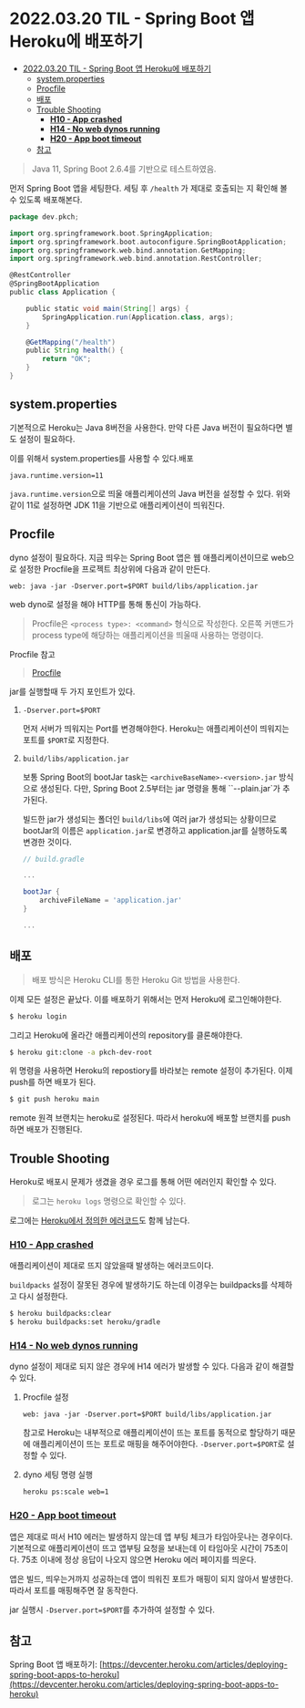 # 2022.03.20 TIL - Spring Boot 앱 Heroku에 배포하기

- [2022.03.20 TIL - Spring Boot 앱 Heroku에 배포하기](#20220320-til---spring-boot-앱-heroku에-배포하기)
  - [system.properties](#systemproperties)
  - [Procfile](#procfile)
  - [배포](#배포)
  - [Trouble Shooting](#trouble-shooting)
    - [****H10 - App crashed****](#h10---app-crashed)
    - [****H14 - No web dynos running****](#h14---no-web-dynos-running)
    - [****H20 - App boot timeout****](#h20---app-boot-timeout)
  - [참고](#참고)

> Java 11, Spring Boot 2.6.4를 기반으로 테스트하였음.

먼저 Spring Boot 앱을 세팅한다. 세팅 후 `/health` 가 제대로 호출되는 지 확인해 볼 수 있도록 배포해본다.

```groovy
package dev.pkch;

import org.springframework.boot.SpringApplication;
import org.springframework.boot.autoconfigure.SpringBootApplication;
import org.springframework.web.bind.annotation.GetMapping;
import org.springframework.web.bind.annotation.RestController;

@RestController
@SpringBootApplication
public class Application {

    public static void main(String[] args) {
        SpringApplication.run(Application.class, args);
    }

    @GetMapping("/health")
    public String health() {
        return "OK";
    }
}
```

## system.properties

기본적으로 Heroku는 Java 8버전을 사용한다. 만약 다른 Java 버전이 필요하다면 별도 설정이 필요하다.

이를 위해서 system.properties를 사용할 수 있다.배포

```
java.runtime.version=11
```

`java.runtime.version`으로 띄울 애플리케이션의 Java 버전을 설정할 수 있다. 위와 같이 11로 설정하면 JDK 11을 기반으로 애플리케이션이 띄워진다.

## Procfile

dyno 설정이 필요하다. 지금 띄우는 Spring Boot 앱은 웹 애플리케이션이므로 web으로 설정한 Procfile을 프로젝트 최상위에 다음과 같이 만든다.

```
web: java -jar -Dserver.port=$PORT build/libs/application.jar
```

web dyno로 설정을 해야 HTTP를 통해 통신이 가능하다.

> Procfile은 `<process type>: <command>` 형식으로 작성한다. 오른쪽 커맨드가 process type에 해당하는 애플리케이션을 띄울때 사용하는 명령이다.

Procfile 참고
> 
> 
> [Procfile](https://www.notion.so/Procfile-7ca9219256e149e3bc5b25c9a9cd3dfe)
> 

jar를 실행할때 두 가지 포인트가 있다.

1. `-Dserver.port=$PORT`
    
    먼저 서버가 띄워지는 Port를 변경해야한다. Heroku는 애플리케이션이 띄워지는 포트를 `$PORT`로 지정한다.
    
2. `build/libs/application.jar`
    
    보통 Spring Boot의 bootJar task는 `<archiveBaseName>-<version>.jar` 방식으로 생성된다. 다만, Spring Boot 2.5부터는 jar 명령을 통해 ``<archiveBaseName>-<version>-plain.jar`가 추가된다.
    
    빌드한 jar가 생성되는 폴더인 `build/libs`에 여러 jar가 생성되는 상황이므로 bootJar의 이름은 `application.jar`로 변경하고 application.jar를 실행하도록 변경한 것이다.
    
    ```groovy
    // build.gradle
    
    ...
    
    bootJar {
        archiveFileName = 'application.jar'
    }
    
    ...
    ```
    

## 배포

> 배포 방식은 Heroku CLI를 통한 Heroku Git 방법을 사용한다.
> 

이제 모든 설정은 끝났다. 이를 배포하기 위해서는 먼저 Heroku에 로그인해야한다.

```bash
$ heroku login
```

그리고 Heroku에 올라간 애플리케이션의 repository를 클론해야한다.

```bash
$ heroku git:clone -a pkch-dev-root
```

위 명령을 사용하면 Heroku의 repostiory를 바라보는 remote 설정이 추가된다. 이제 push를 하면 배포가 된다.

```bash
$ git push heroku main
```

remote 원격 브랜치는 heroku로 설정된다. 따라서 heroku에 배포할 브랜치를 push하면 배포가 진행된다.

## Trouble Shooting

Heroku로 배포시 문제가 생겼을 경우 로그를 통해 어떤 에러인지 확인할 수 있다.

> 로그는 `heroku logs` 명령으로 확인할 수 있다.

로그에는 [Heroku에서 정의한 에러코드](https://devcenter.heroku.com/articles/error-codes)도 함께 남는다.

### ****[H10 - App crashed](https://devcenter.heroku.com/articles/error-codes#h10-app-crashed)****

애플리케이션이 제대로 뜨지 않았을때 발생하는 에러코드이다.

`buildpacks` 설정이 잘못된 경우에 발생하기도 하는데 이경우는 buildpacks를 삭제하고 다시 설정한다.

```bash
$ heroku buildpacks:clear
$ heroku buildpacks:set heroku/gradle
```

### ****[H14 - No web dynos running](https://devcenter.heroku.com/articles/error-codes#h14-no-web-dynos-running)****

dyno 설정이 제대로 되지 않은 경우에 H14 에러가 발생할 수 있다. 다음과 같이 해결할 수 있다.

1. Procfile 설정
    
    ```
    web: java -jar -Dserver.port=$PORT build/libs/application.jar
    ```
    
    참고로 Heroku는 내부적으로 애플리케이션이 뜨는 포트를 동적으로 할당하기 때문에 애플리케이션이 뜨는 포트로 매핑을 해주어야한다. `-Dserver.port=$PORT`로 설정할 수 있다.
    
2. dyno 세팅 명령 실행 
    
    ```bash
    heroku ps:scale web=1
    ```

### ****[H20 - App boot timeout](https://devcenter.heroku.com/articles/error-codes#h20-app-boot-timeout)****

앱은 제대로 떠서 H10 에러는 발생하지 않는데 앱 부팅 체크가 타임아웃나는 경우이다. 기본적으로 애플리케이션이 뜨고 앱부팅 요청을 보내는데 이 타임아웃 시간이 75초이다. 75초 이내에 정상 응답이 나오지 않으면 Heroku 에러 페이지를 띄운다.

앱은 빌드, 띄우는거까지 성공하는데 앱이 띄워진 포트가 매핑이 되지 않아서 발생한다. 따라서 포트를 매핑해주면 잘 동작한다.

jar 실행시 `-Dserver.port=$PORT`를 추가하여 설정할 수 있다.

## 참고

Spring Boot 앱 배포하기: [https://devcenter.heroku.com/articles/deploying-spring-boot-apps-to-heroku](https://devcenter.heroku.com/articles/deploying-spring-boot-apps-to-heroku)